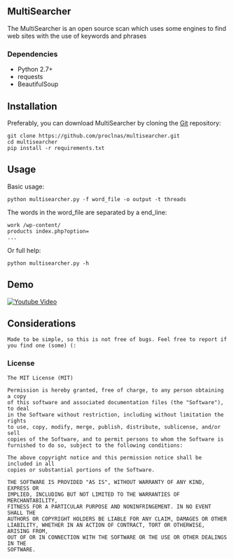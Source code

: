 MultiSearcher
---

The MultiSearcher is an open source scan which uses some engines
to find web sites with the use of keywords and phrases

### Dependencies
* Python 2.7+
* requests
* BeautifulSoup

Installation
----

Preferably, you can download MultiSearcher by cloning the [Git](https://github.com/proclnas/multisearcher) repository:

    git clone https://github.com/proclnas/multisearcher.git 
	cd multisearcher
	pip install -r requirements.txt

Usage
----

Basic usage:

	python multisearcher.py -f word_file -o output -t threads
	
The words in the word_file are separated by a end_line:
	
	work /wp-content/
	products index.php?option=
	...

Or full help:

    python multisearcher.py -h
    
Demo
----
[![Youtube Video](http://i.imgur.com/1CRVxu1.jpg)](https://www.youtube.com/watch?v=NaLIHsaBxDM)

Considerations
----
	Made to be simple, so this is not free of bugs. Feel free to report if you find one (some) (:

### License
```
The MIT License (MIT)

Permission is hereby granted, free of charge, to any person obtaining a copy
of this software and associated documentation files (the "Software"), to deal
in the Software without restriction, including without limitation the rights
to use, copy, modify, merge, publish, distribute, sublicense, and/or sell
copies of the Software, and to permit persons to whom the Software is
furnished to do so, subject to the following conditions:

The above copyright notice and this permission notice shall be included in all
copies or substantial portions of the Software.

THE SOFTWARE IS PROVIDED "AS IS", WITHOUT WARRANTY OF ANY KIND, EXPRESS OR
IMPLIED, INCLUDING BUT NOT LIMITED TO THE WARRANTIES OF MERCHANTABILITY,
FITNESS FOR A PARTICULAR PURPOSE AND NONINFRINGEMENT. IN NO EVENT SHALL THE
AUTHORS OR COPYRIGHT HOLDERS BE LIABLE FOR ANY CLAIM, DAMAGES OR OTHER
LIABILITY, WHETHER IN AN ACTION OF CONTRACT, TORT OR OTHERWISE, ARISING FROM,
OUT OF OR IN CONNECTION WITH THE SOFTWARE OR THE USE OR OTHER DEALINGS IN THE
SOFTWARE.
```
